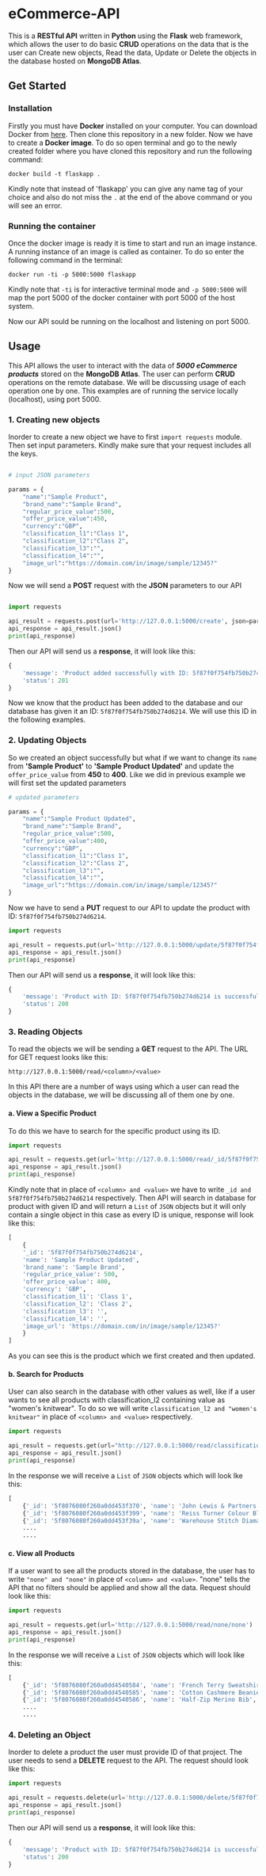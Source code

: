 # eCommerce-API
This is a **RESTful API** written in **Python** using the **Flask** web framework, which allows the user to do basic **CRUD** operations on the data that is the user can Create new objects, Read the data, Update or Delete the objects in the database hosted on **MongoDB Atlas**.

## Get Started ##

### Installation ###
Firstly you must have **Docker** installed on your computer. You can download Docker from [here](https://www.docker.com/get-started). Then clone this repository in a new folder.
Now we have to create a **Docker image**. To do so open terminal and go to the newly created folder where you have cloned this repository and run the following command:
```
docker build -t flaskapp .
```
Kindly note that instead of 'flaskapp' you can give any name tag of your choice and also do not miss the ```.``` at the end of the above command or you will see an error.

### Running the container ###
Once the docker image is ready it is time to start and run an image instance. A running instance of an image is called as container.
To do so enter the following command in the terminal:
```
docker run -ti -p 5000:5000 flaskapp
```
Kindly note that ``` -ti ``` is for interactive terminal mode and ```-p 5000:5000``` will map the port 5000 of the docker container with port 5000 of the host system.

Now our API sould be running on the localhost and listening on port 5000.

## Usage ##

This API allows the user to interact with the data of ***5000 eCommerce products*** stored on the **MongoDB Atlas**. The user can perform **CRUD** operations on the remote database. We will be discussing usage of each operation one by one.
This examples are of running the service locally (localhost), using port 5000.

### 1. Creating new objects ###
Inorder to create a new object we have to first ```import requests``` module. Then set input parameters. Kindly make sure that your request includes all the keys.
```python

# input JSON parameters

params = {
    "name":"Sample Product",
    "brand_name":"Sample Brand",
    "regular_price_value":500,
    "offer_price_value":450,
    "currency":"GBP",
    "classification_l1":"Class 1",
    "classification_l2":"Class 2",
    "classification_l3":"",
    "classification_l4":"",
    "image_url":"https://domain.com/in/image/sample/12345?"
}
```
Now we will send a **POST** request with the **JSON** parameters to our API
```python

import requests

api_result = requests.post(url='http://127.0.0.1:5000/create', json=params)
api_response = api_result.json()
print(api_response)
```
Then our API will send us a **response**, it will look like this:
```python
{
    'message': 'Product added successfully with ID: 5f87f0f754fb750b274d6214', 
    'status': 201
}
```
Now we know that the product has been added to the database and our database has given it an ID: ```5f87f0f754fb750b274d6214```.
We will use this ID in the following examples.

### 2. Updating Objects ###
So we created an object successfully but what if we want to change its ```name``` from **'Sample Product'** to **'Sample Product Updated'** and 
update the ```offer_price_value``` from **450** to **400**. Like we did in previous example we will first set the updated parameters
```python
# updated parameters

params = {
    "name":"Sample Product Updated",
    "brand_name":"Sample Brand",
    "regular_price_value":500,
    "offer_price_value":400,
    "currency":"GBP",
    "classification_l1":"Class 1",
    "classification_l2":"Class 2",
    "classification_l3":"",
    "classification_l4":"",
    "image_url":"https://domain.com/in/image/sample/12345?"
}
```
Now we have to send a **PUT** request to our API to update the product with ID: ```5f87f0f754fb750b274d6214```.
```python
import requests

api_result = requests.put(url='http://127.0.0.1:5000/update/5f87f0f754fb750b274d6214', json=params)
api_response = api_result.json()
print(api_response)
```
Then our API will send us a **response**, it will look like this:
```python
{
    'message': 'Product with ID: 5f87f0f754fb750b274d6214 is successfully updated.', 
    'status': 200
}
```

### 3. Reading Objects ###
To read the objects we will be sending a **GET** request to the API. The URL for GET request looks like this:
```
http://127.0.0.1:5000/read/<column>/<value>
```
In this API there are a number of ways using which a user can read the objects in the database, we will be discussing all of them one by one.
#### a. View a Specific Product ####
To do this we have to search for the specific product using its ID.
```python
import requests

api_result = requests.get(url='http://127.0.0.1:5000/read/_id/5f87f0f754fb750b274d6214')
api_response = api_result.json()
print(api_response)
```
Kindly note that in place of ```<column> and <value>``` we have to write ```_id and 5f87f0f754fb750b274d6214``` respectively. Then API will search in database for product with given ID and will return a ```List``` of ```JSON``` objects but it will only contain a single object in this case as every ID is unique, response will look like this:
    
```python
[
    {
    '_id': '5f87f0f754fb750b274d6214', 
    'name': 'Sample Product Updated', 
    'brand_name': 'Sample Brand', 
    'regular_price_value': 500, 
    'offer_price_value': 400, 
    'currency': 'GBP', 
    'classification_l1': 'Class 1', 
    'classification_l2': 'Class 2', 
    'classification_l3': '', 
    'classification_l4': '', 
    'image_url': 'https://domain.com/in/image/sample/12345?'
    }
]
```
As you can see this is the product which we first created and then updated.
    
#### b. Search for Products ####
User can also search in the database with other values as well, like if a user wants to see all products with classification_l2 containing value as "women's knitwear".
To do so we will write ```classification_l2 and "women's knitwear"``` in place of ```<column> and <value>``` respectively.
    
```python
import requests

api_result = requests.get(url="http://127.0.0.1:5000/read/classification_l2/women's knitwear")
api_response = api_result.json()
print(api_response)
```

In the response we will receive a ```List``` of ```JSON``` objects which will look lke this:

```python
[
    {'_id': '5f8076080f260a0dd453f370', 'name': 'John Lewis & Partners Relaxed V-Neck Cashmere Sweater', 'brand_name': 'john lewis & partners', 'regular_price_value': 99.0, 'offer_price_value': 99.0, 'currency': 'GBP', 'classification_l1': 'women', 'classification_l2': "women's knitwear", 'classification_l3': '', 'classification_l4': '', 'image_url': 'https://johnlewis.scene7.com/is/image/JohnLewis/004193458?'}, 
    {'_id': '5f8076080f260a0dd453f399', 'name': 'Reiss Turner Colour Block Jumper, Blue', 'brand_name': 'reiss', 'regular_price_value': 115.0, 'offer_price_value': 80.0, 'currency': 'GBP', 'classification_l1': 'women', 'classification_l2': "women's knitwear", 'classification_l3': '', 'classification_l4': '', 'image_url': 'https://johnlewis.scene7.com/is/image/JohnLewis/004235447?'},
    {'_id': '5f8076080f260a0dd453f39a', 'name': 'Warehouse Stitch Diamante Embellished Jumper, Black', 'brand_name': 'warehouse', 'regular_price_value': 46.0, 'offer_price_value': 20.0, 'currency': 'GBP', 'classification_l1': 'women', 'classification_l2': "women's knitwear", 'classification_l3': '', 'classification_l4': '', 'image_url': 'https://johnlewis.scene7.com/is/image/JohnLewis/004795694?'},
    ....
    ....
```

#### c. View all Products ####
If a user want to see all the products stored in the database, the user has to write ```"none" and "none"``` in place of ```<column> and <value>```. "none" tells the API that no filters should be applied and show all the data. Request should look like this:
    
```python
import requests

api_result = requests.get(url='http://127.0.0.1:5000/read/none/none')
api_response = api_result.json()
print(api_response)
```

In the response we will receive a ```List``` of ```JSON``` objects which will look like this:

```python
[
    {'_id': '5f8076080f260a0dd4540584', 'name': 'French Terry Sweatshirt', 'brand_name': '', 'regular_price_value': 69.0, 'offer_price_value': 35.0, 'currency': 'GBP', 'classification_l1': 'women', 'classification_l2': "women's shirts & tops", 'classification_l3': '', 'classification_l4': '', 'image_url': 'https://lp.arket.com/app006prod?set=source[01_0765893_001_4],type[ECOMLOOK],device[hdpi],quality[80],ImageVersion[201908202327]&call=url[file:/product/style]'}, 
    {'_id': '5f8076080f260a0dd4540585', 'name': 'Cotton Cashmere Beanie', 'brand_name': '', 'regular_price_value': 18.0, 'offer_price_value': 9.0, 'currency': 'GBP', 'classification_l1': 'men', 'classification_l2': "men's accessories", 'classification_l3': "men's hats, gloves & scarves", 'classification_l4': '', 'image_url': 'https://lp.arket.com/app006prod?set=source[02_0668567_003_1],type[PRODUCT],device[hdpi],quality[80],ImageVersion[201908231104]&call=url[file:/product/style]'}, 
    {'_id': '5f8076080f260a0dd4540586', 'name': 'Half-Zip Merino Bib', 'brand_name': '', 'regular_price_value': 99.0, 'offer_price_value': 99.0, 'currency': 'GBP', 'classification_l1': 'baby & child', 'classification_l2': 'feeding & healthcare', 'classification_l3': 'bibs', 'classification_l4': '', 'image_url': 'https://lp.arket.com/app006prod?set=source[01_0808761_001_2],type[ECOMLOOK],device[hdpi],quality[80],ImageVersion[201908231525]&call=url[file:/product/style]'},
    ....
    ....
```
### 4. Deleting an Object ###
Inorder to delete a product the user must provide ID of that project. The user needs to send a **DELETE** request to the API. The request should look like this:

```python
import requests

api_result = requests.delete(url='http://127.0.0.1:5000/delete/5f87f0f754fb750b274d6214')
api_response = api_result.json()
print(api_response)
```

Then our API will send us a **response**, it will look like this:

```python
{
    'message': 'Product with ID: 5f87f0f754fb750b274d6214 is successfully deleted.', 
    'status': 200
}
```
